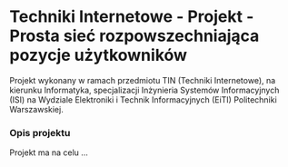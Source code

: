 # Techniki Internetowe - Projekt - Prosta sieć rozpowszechniająca pozycje użytkowników 

Projekt wykonany w ramach przedmiotu TIN (Techniki Internetowe), na kierunku Informatyka, specjalizacji Inżynieria Systemów Informacyjnych (ISI) na Wydziale Elektroniki i Technik Informacyjnych (EiTI) Politechniki Warszawskiej.  

### Opis projektu
Projekt ma na celu ...  

